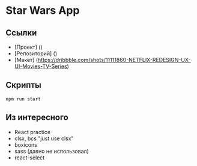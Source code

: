 # Star Wars App

## Ссылки
- [Проект] ()
- [Репозиторий] ()
- [Макет] (https://dribbble.com/shots/11111860-NETFLIX-REDESIGN-UX-UI-Movies-TV-Series)

## Скрипты
```
npm run start
```

## Из интересного 
- React practice
- clsx, bcs "just use clsx"
- boxicons
- sass (давно не использовал)
- react-select
